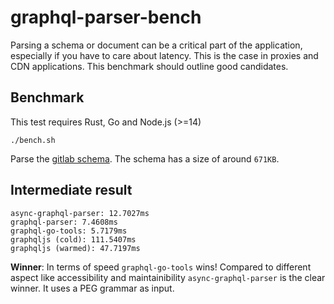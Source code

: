 # graphql-parser-bench

Parsing a schema or document can be a critical part of the application, especially if you have to care about latency. This is the case in proxies and CDN applications. This benchmark should outline good candidates. 

## Benchmark

This test requires Rust, Go and Node.js (>=14)

```
./bench.sh
```

Parse the [gitlab schema](./schema.graphql). The schema has a size of around `671KB`.

## Intermediate result

```
async-graphql-parser: 12.7027ms
graphql-parser: 7.4608ms
graphql-go-tools: 5.7179ms
graphqljs (cold): 111.5407ms
graphqljs (warmed): 47.7197ms
```

**Winner**: In terms of speed `graphql-go-tools` wins! Compared to different aspect like accessibility and maintainibility `async-graphql-parser` is the clear winner. It uses a PEG grammar as input.